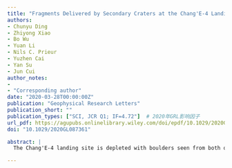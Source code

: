 ```yaml
---
title: "Fragments Delivered by Secondary Craters at the Chang'E-4 Landing Site"
authors:
- Chunyu Ding
- Zhiyong Xiao
- Bo Wu
- Yuan Li
- Nils C. Prieur
- Yuzhen Cai
- Yan Su
- Jun Cui
author_notes:
- 
- "Corresponding author"
date: "2020-03-28T00:00:00Z"
publication: "Geophysical Research Letters"
publication_short: ""
publication_types: ["SCI, JCR Q1; IF=4.72"]  # 2020年GRL影响因子
url_pdf: https://agupubs.onlinelibrary.wiley.com/doi/epdf/10.1029/2020GL087361
doi: "10.1029/2020GL087361"

abstract: |
  The Chang'E-4 landing site is depleted with boulders seen from both orbit and surface. However, the Yutu-2 rover came across thousands of concreted fragments in and around an abnormally fresh crater that has more elevated northwestern rims. The origin of the fragments is crucial to resolve the provenances of surface materials detected by the rover. The lunar penetrating radar performed two in-and-out scans for the blocky ejecta, revealing that the subsurface materials have indistinguishable radar permittivity with the surrounding regolith. Forward modeling of electromagnetic wave propagation shows that the fragments were not an original component in the subsurface. This crater is among the several fresh craters photoed by the rover, and they are located in an eastern extension ray of the Zhinyu crater. The small craters are likely secondaries of Zhinyu, and the fragments contain a mixture of shattered projectiles and most likely compacted regolith clumps formed during the secondary impacts.

---
```


